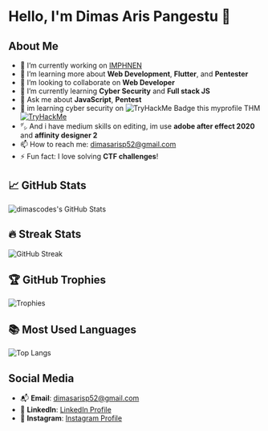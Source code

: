 # Hello, I'm Dimas Aris Pangestu 👋

## About Me
- 🔭 I’m currently working on [IMPHNEN](https://www.facebook.com/groups/1032515944638255)
- 🌱 I’m learning more about **Web Development**, **Flutter**, and **Pentester**
- 👯 I’m looking to collaborate on **Web Developer**
- 🤔 I’m currently learning **Cyber Security** and **Full stack JS**
- 💬 Ask me about **JavaScript**, **Pentest**
- 🔐 im learning cyber security on ![TryHackMe Badge](https://img.shields.io/badge/TryHackMe-semangka-green?logo=tryhackme&style=for-the-badge) this myprofile THM [![TryHackMe](https://tryhackme.com/img/logo/tryhackme_logo_full.svg)](https://tryhackme.com/p/semangka)
- ㌥ And i have medium skills on editing, im use **adobe after effect 2020** and **affinity designer 2**
- 📫 How to reach me: [dimasarisp52@gmail.com](mailto:dimasarisp52@gmail.com)
- ⚡ Fun fact: I love solving **CTF challenges**!

## 📈 GitHub Stats
![dimascodes's GitHub Stats](https://github-readme-stats.vercel.app/api?username=dimascodes&show_icons=true&hide_title=true&hide=prs&count_private=true)

## 🔥 Streak Stats
![GitHub Streak](https://github-readme-streak-stats.herokuapp.com/?user=dimascodes)

## 🏆 GitHub Trophies
![Trophies](https://github-profile-trophy.vercel.app/?username=dimascodes&theme=radical)

## 📚 Most Used Languages
![Top Langs](https://github-readme-stats.vercel.app/api/top-langs/?username=dimascodes&layout=compact)

## Social Media
- 📬 **Email**: [dimasarisp52@gmail.com](mailto:dimasarisp52@gmail.com)
- 💼 **LinkedIn**: [LinkedIn Profile](https://www.linkedin.com/in/dimas-aris-pangestu-372bb929a/)
- 📸 **Instagram**: [Instagram Profile](https://www.instagram.com/dimaas.i)

